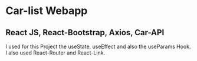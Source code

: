# Car-list Webapp

## React JS, React-Bootstrap, Axios, Car-API

I used for this Project the useState, useEffect and also the useParams Hook. I also used React-Router and React-Link. 